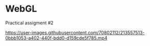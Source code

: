 # WebGL

Practical assigment #2


https://user-images.githubusercontent.com/70802112/213557513-0bbb1053-a402-440f-bdd0-d159cde5f785.mp4

